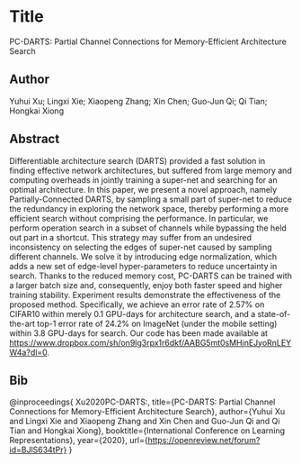 # Title
PC-DARTS: Partial Channel Connections for Memory-Efficient Architecture Search

## Author
Yuhui Xu; Lingxi Xie; Xiaopeng Zhang; Xin Chen; Guo-Jun Qi; Qi Tian; Hongkai Xiong

## Abstract
Differentiable architecture search (DARTS) provided a fast solution in finding effective network architectures, but suffered from large memory and computing overheads in jointly training a super-net and searching for an optimal architecture. In this paper, we present a novel approach, namely  Partially-Connected DARTS, by sampling a small part of super-net to reduce the redundancy in exploring the network space, thereby performing a more efficient search without comprising the performance. In particular, we perform operation search in a subset of channels while bypassing the held out part in a shortcut. This strategy may suffer from an undesired inconsistency on selecting the edges of super-net caused by sampling different channels. We solve it by introducing  edge normalization, which adds a new set of edge-level hyper-parameters to reduce uncertainty in search. Thanks to the reduced memory cost, PC-DARTS can be trained with a larger batch size and, consequently, enjoy both faster speed and higher training stability. Experiment results demonstrate the effectiveness of the proposed method. Specifically, we achieve an error rate of 2.57% on CIFAR10 within merely 0.1 GPU-days for architecture search, and a state-of-the-art top-1 error rate of 24.2% on ImageNet (under the mobile setting) within 3.8 GPU-days for search. Our code has been made available at https://www.dropbox.com/sh/on9lg3rpx1r6dkf/AABG5mt0sMHjnEJyoRnLEYW4a?dl=0.

## Bib
@inproceedings{
Xu2020PC-DARTS:,
title={PC-DARTS: Partial Channel Connections for Memory-Efficient Architecture Search},
author={Yuhui Xu and Lingxi Xie and Xiaopeng Zhang and Xin Chen and Guo-Jun Qi and Qi Tian and Hongkai Xiong},
booktitle={International Conference on Learning Representations},
year={2020},
url={https://openreview.net/forum?id=BJlS634tPr}
}